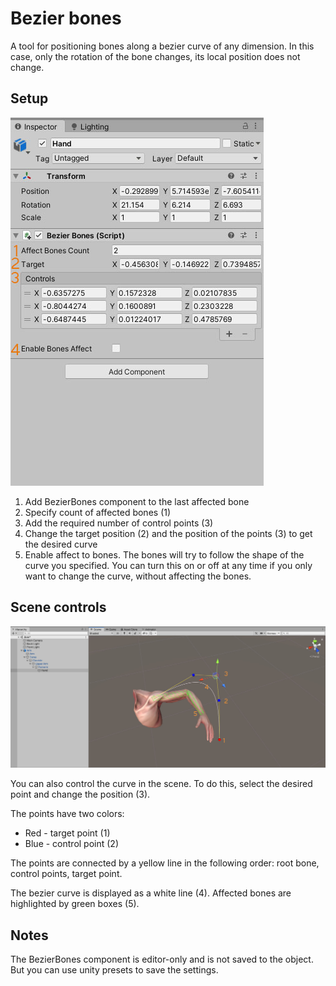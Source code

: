# Bezier bones
A tool for positioning bones along a bezier curve of any dimension.
In this case, only the rotation of the bone changes, its local position does not change.


## Setup
![Screenshot](screen.jpg)
1. Add BezierBones component to the last affected bone
2. Specify count of affected bones (1)
3. Add the required number of control points (3)
4. Change the target position (2) and the position of the points (3) to get the desired curve
5. Enable affect to bones. The bones will try to follow the shape of the curve you specified. You can turn this on or off at any time if you only want to change the curve, without affecting the bones.

## Scene controls
![Screenshot](screen2.jpg)

You can also control the curve in the scene. To do this, select the desired point and change the position (3).

The points have two colors:
- Red - target point (1)
- Blue - control point (2)

The points are connected by a yellow line in the following order: root bone, control points, target point.

The bezier curve is displayed as a white line (4).
Affected bones are highlighted by green boxes (5).

## Notes
The BezierBones component is editor-only and is not saved to the object. But you can use unity presets to save the settings.

